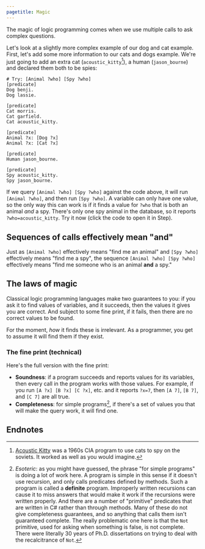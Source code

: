 ```yaml
---
pagetitle: Magic
---
```

The magic of logic programming comes when we use multiple calls to ask complex questions.

Let's look at a slightly more complex example of our dog and cat example.  First, let's add some more information to our cats and dogs example.  We're just going to add an extra cat (`acoustic_kitty`[^1]), a human (`jason_bourne`) and declared them both to be spies:
```Step
# Try: [Animal ?who] [Spy ?who] 
[predicate]
Dog benji.
Dog lassie.

[predicate]
Cat morris.
Cat garfield.
Cat acoustic_kitty.

[predicate]
Animal ?x: [Dog ?x]
Animal ?x: [Cat ?x]

[predicate]
Human jason_bourne.

[predicate]
Spy acoustic_kitty.
Spy jason_bourne.
```
If we query `[Animal ?who] [Spy ?who]` against the code above, it will run `[Animal ?who]`, and then run `[Spy ?who]`.  A variable can only have one value, so the only way this can work is if it finds a value for `?who` that is both an animal *and* a spy.  There's only one spy animal in the database, so it reports `?who=acoustic_kitty`.  Try it now (click the code to open it in Step).

## Sequences of calls effectively mean "and"

Just as `[Animal ?who]` effectively means "find me an animal" and `[Spy ?who]` effectively means "find me a spy", the sequence `[Animal ?who] [Spy ?who]` effectively means "find me someone who is an animal **and** a spy."

## The laws of magic

Classical logic programming languages make two guarantees to you: if you ask it to find values of variables, and it succeeds, then the values it gives you are correct.  And subject to some fine print, if it fails, then there are no correct values to be found.

For the moment, *how* it finds these is irrelevant.  As a programmer, you get to assume it will find them if they exist.

### The fine print (technical)
Here's the full version with the fine print:

* **Soundness**: if a program succeeds and reports values for its variables, then every call in the program works with those values.  For example, 
if you run `[A ?x] [B ?x] [C ?x]`, etc. and it reports `?x=7`, then `[A 7]`, `[B 7]`, and `[C 7]` are all true.
* **Completeness**: for simple programs[^2], if there's a set of values you that will make the query work, it will find one.

## Endnotes


[^1]: [Acoustic Kitty](https://en.wikipedia.org/wiki/Acoustic_Kitty) was a 1960s CIA program to use cats to spy on the soviets.  It worked as well as you would imagine.
[^2]: *Esoteric*: as you might have guessed, the phrase "for simple programs" is doing a lot of work here.  A program is simple in this sense if it doesn't use recursion, and only calls predicates defined by methods.  Such a program is called a **definite** program.  Improperly written recursions can cause it to miss answers that would make it work if the recursions were written properly.  And there are a number of "primitive" predicates that are written in C# rather than through methods.  Many of these do not give completeness guarantees, and so anything that calls them isn't guaranteed complete.  The really problematic one here is that the `Not` primitive, used for asking when something is false, is not complete.  There were literally 30 years of Ph.D. dissertations on trying to deal with the recalcitrance of `Not`.